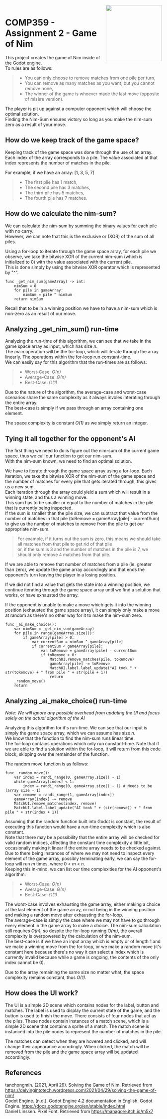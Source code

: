 <img src="https://github.com/TylerFairleigh/COMP359-AB1-Assignment2/assets/60556017/08fa1226-045f-458e-bb40-d350bf90fbac" width=180 align="right" />

# COMP359 - Assignment 2 - Game of Nim

<p>This project creates the game of Nim inside of the Godot engine.<br>
To rules are as follows:<br>

> - You can only choose to remove matches from one pile per turn,
> - You can remove as many matches as you want, but you cannot remove none,
> - The winner of the game is whoever made the last move (opposite of misère version).

The player is pit up against a computer opponent which will choose the optimal solution.<br>
Finding the Nim-Sum ensures victory so long as you make the nim-sum zero as a result of your move.</p>

## How do we keep track of the game space?

<p>Keeping track of the game space was done through the use of an array.<br>
Each index of the array corresponds to a pile. The value associated at that index represents the number of matches in the pile.</p>
<p>For example, if we have an array: [1, 3, 5, 7]

> - The first pile has 1 match,
> - The second pile has 3 matches,
> - The third pile has 5 matches,
> - The fourth pile has 7 matches. </p>

## How do we calculate the nim-sum?

We can calculate the nim-sum by summing the binary values for each pile with no carry.  
However, we can note that this is the exclusive or (XOR) of the sum of all piles.

Using a for-loop to iterate through the game space array, for each pile we observe, we take the bitwise XOR of the current nim-sum (which is initialized to 0) with the value associated with the current pile.  
This is done simply by using the bitwise XOR operator which is represented by "^".

```
func _get_nim_sum(gameArray) -> int:
	nimSum = 0
	for pile in gameArray:
		nimSum = pile ^ nimSum
	return nimSum
```

Recall that to be in a winning position we have to have a nim-sum which is non-zero as an result of our move.

## Analyzing \_get_nim_sum() run-time

<p>Analyzing the run-time of this algorithm, we can see that we take in the game space array as input, which has size <i>n</i>.<br>
The main operation will be the for-loop, which will iterate through the array linearly. The operations within the for-loop run constant-time.<br>
We can easily say for this algorithm that the run-times are as follows:

> - Worst-Case: _O(n)_
> - Average-Case: _Θ(n)_
> - Best-Case: _Ω(1)_

Due to the nature of the algorithm, the average-case and worst-case scenarios share the same complexity as it always involes interating through the entire array.<br>
The best-case is simply if we pass through an array containing one element.<br>

The space complexity is constant <i>O(1)</i> as we simply return an integer.

## Tying it all together for the opponent's AI

<p>The first thing we need to do is figure out the nim-sum of the current game space, thus we call our function to get our nim-sum.<br>  
With the nim-sum known, we need to find an optimal solution.</p>
<p>We have to iterate through the game space array using a for-loop. Each iteration, we take the bitwise XOR of the nim-sum of the game space and the number of matches for every pile that gets iterated through, this gives us a new sum.<br>
Each iteration through the array could yield a sum which will result in a winning state, and thus a winning move.<br>
This sum has to be smaller or equal to the number of matches in the pile that is currently being inspected.<br>
If the sum is smaller than the pile size, we can subtract that value from the number of matches in that pile (toRemove = gameArray[pile] - currentSum) to give us the number of matches to remove from the pile to get our appropriate nim-sum.<br>

> For example, if it turns out the sum is zero, this means we should take all matches from that pile to get rid of that pile  
> or, if the sum is 3 and the number of matches in the pile is 7, we should only remove 4 matches from that pile.

If we are able to remove that number of matches from a pile (ie. greater than zero), we update the game array accordingly and that ends the opponent's turn leaving the player in a losing position.</p>

<p>If we did not find a value that gets the state into a winning position, we continue iterating through the game space array until we find a solution that works, or have exhausted the array.</p>
<p>If the opponent is unable to make a move which gets it into the winning position (exhausted the game space array), it can simply only make a move at random as there's no other way for it to make the nim-sum zero.</p>

```
func _ai_make_choice():
	var nimSum = _get_nim_sum(gameArray)
	for pile in range(gameArray.size()):
		if gameArray[pile] > 0:
			var currentSum = nimSum ^ gameArray[pile]
			if currentSum < gameArray[pile]:
				var toRemove = gameArray[pile] - currentSum
				if toRemove > 0:
					MatchUI.remove_matches(pile, toRemove)
					gameArray[pile] -= toRemove
					MatchUI.label.label_update("AI took " + str(toRemove) + " from pile " + str(pile + 1))
					return
	_random_move()
	return
```

## Analyzing \_ai_make_choice() run-time

_Note: We will ignore any possible overhead from updating the UI and focus solely on the actual algorithm of the AI_

<p>Analyzing this algorithm for it's run-time. We can see that our input is simply the game space array, which we can assume has size <i>n</i>.<br>
We know that the function to find the nim-sum runs linear time.<br>
The for-loop contains operations which only run constant-time. Note that if we are able to find a solution within the for-loop, it will return from this code block, skipping over the remainder of the function.<br>
  
The random move function is as follows:</p>
```
func _random_move():
	var index = randi_range(0, gameArray.size() - 1)
	while gameArray[index] < 1:
		index = randi_range(0, gameArray.size() - 1) # Needs to be (array size - 1)
	var remove = randi_range(1, gameArray[index])
	gameArray[index] -= remove
	MatchUI.remove_matches(index, remove)
	MatchUI.label.label_update("AI took " + (str(remove)) + " from pile " + str(index + 1))
```

<p>Assuming that the random function built into Godot is constant, the result of executing this function would have a run-time complexity which is also constant.<br>
Note that there may be a possibility that the entire array will be checked for valid random indices, affecting the constant time complexity a little bit, occasionally making it linear if the entire array needs to be checked against.<br>
Due to there being instances of where we may not need to inspect every element of the game array, possibly terminating early, we can say the for-loop will run <i>m</i> times, where 0 < <i>m</i> < <i>n</i>.<br>
Keeping this in-mind, we can list our time complexities for the AI opponent's algorithm:</p>

> - Worst-Case: _O(n)_
> - Average-Case: _Θ(n)_
> - Best-Case: _Ω(1)_

<p>The worst-case involves exhausting the game array, either making a choice at the last element of the game array, or not being in the winning position and making a random move after exhausting the for-loop. <br>
The average-case is simply the case where we may not have to go through every element in the game array to make a choice. The nim-sum calculation still requires <i>O(n)</i>, so despite the for-loop running <i>O(m)</i>, the overall complexity is overpowered by the calculation of the nim-sum.<br>
The best-case is if we have an input array which is empty or of length 1 and we make a winning move from the for-loop, or we make a random move (it's constant here because there's no way it can select a index which is currently invalid because while a game is ongoing, the contents of the only index cannot be 0). <br>

Due to the array remaining the same size no matter what, the space complexity remains constant, thus _O(1)_.

</p>

## How does the UI work?

<p>The UI is a simple 2D scene which contains nodes for the label, button and matches. The label is used to display the current state of the game, and the button is used to finish the move. There consists of four nodes that act as the piles. These nodes contain instances of a match scene, which is a simple 2D scene that contains a sprite of a match. The match scene is instanced into the pile nodes to represent the number of matches in the pile. <br>

The matches can detect when they are hovered and clicked, and will change their appearance accordingly. When clicked, the match will be removed from the pile and the game space array will be updated accordingly. <br>

</p>

## References

tanchongmin. (2021, April 29). Solving the Game of Nim. Retrieved from https://delvingintotech.wordpress.com/2021/04/29/solving-the-game-of-nim/ \
Godot Engine. (n.d.). Godot Engine 4.2 documentation in English. Godot Engine. https://docs.godotengine.org/en/stable/index.html \
Daniel Linssen. Pixel Font. Retrieved from https://managore.itch.io/m5x7

